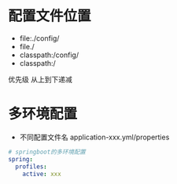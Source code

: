 # 配置文件位置
- file:./config/
- file./
- classpath:/config/
- classpath:/

优先级 从上到下递减


# 多环境配置
- 不同配置文件名 application-xxx.yml/properties
```yml
# springboot的多环境配置
spring:
  profiles:
    active: xxx
```
